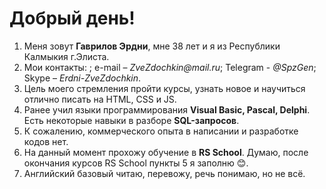 # Добрый день!
1. Меня зовут __Гаврилов Эрдни__, мне 38 лет и я из Республики Калмыкия г.Элиста.
1. Мои контакты: ; e-mail – _ZveZdochkin@mail.ru_; Telegram - _@SpzGen_; Skype – _Erdni-ZveZdochkin_.
1. Цель моего стремления пройти курсы, узнать новое и научиться отлично писать на HTML, CSS и JS.
1. Ранее учил языки программирования __Visual Basic, Pascal, Delphi__. Есть некоторые навыки в разборе __SQL-запросов__.
1. К сожалению, коммерческого опыта в написании и разработке кодов нет.
1. На данный момент прохожу обучение в __RS School__. Думаю, после окончания курсов RS School пункты 5 я заполню  :blush:.
1. Английский базовый читаю, перевожу, речь понимаю, но не всё.
